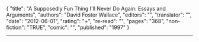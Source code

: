 {
"title": "A Supposedly Fun Thing I'll Never Do Again: Essays and Arguments",
"authors": "David Foster Wallace",
"editors": "",
"translator": "",
"date": "2012-06-01",
"rating": "+",
"re-read": "",
"pages": "368",
"non-fiction": "TRUE",
"comic": "",
"published": "1997"
}

---
